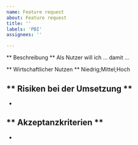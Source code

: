```yaml
---
name: Feature request
about: Feature request
title: ''
labels: 'PBI'
assignees: ''

---
```


** Beschreibung **
Als Nutzer will ich ... damit ...

** Wirtschaftlicher Nutzen **
Niedrig;Mittel;Hoch

** Risiken bei der Umsetzung **
-
-

** Akzeptanzkriterien **
-
-
